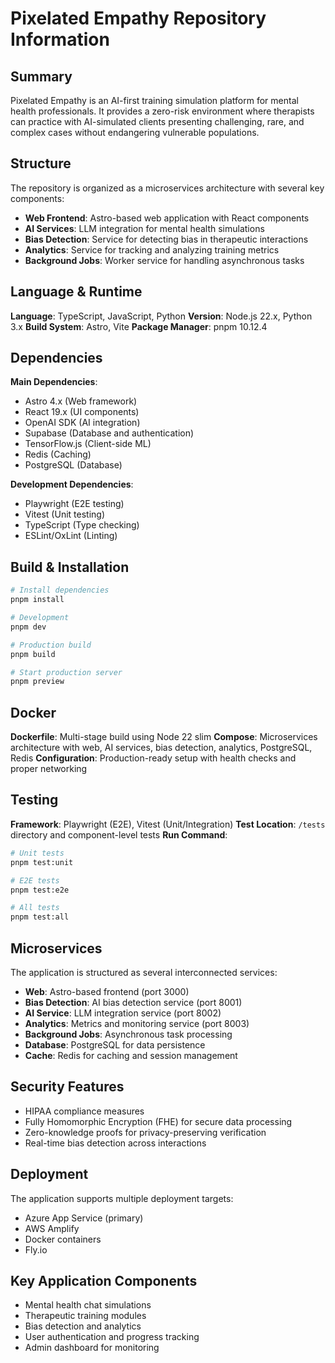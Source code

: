 # Pixelated Empathy Repository Information

## Summary
Pixelated Empathy is an AI-first training simulation platform for mental health professionals. It provides a zero-risk environment where therapists can practice with AI-simulated clients presenting challenging, rare, and complex cases without endangering vulnerable populations.

## Structure
The repository is organized as a microservices architecture with several key components:
- **Web Frontend**: Astro-based web application with React components
- **AI Services**: LLM integration for mental health simulations
- **Bias Detection**: Service for detecting bias in therapeutic interactions
- **Analytics**: Service for tracking and analyzing training metrics
- **Background Jobs**: Worker service for handling asynchronous tasks

## Language & Runtime
**Language**: TypeScript, JavaScript, Python
**Version**: Node.js 22.x, Python 3.x
**Build System**: Astro, Vite
**Package Manager**: pnpm 10.12.4

## Dependencies
**Main Dependencies**:
- Astro 4.x (Web framework)
- React 19.x (UI components)
- OpenAI SDK (AI integration)
- Supabase (Database and authentication)
- TensorFlow.js (Client-side ML)
- Redis (Caching)
- PostgreSQL (Database)

**Development Dependencies**:
- Playwright (E2E testing)
- Vitest (Unit testing)
- TypeScript (Type checking)
- ESLint/OxLint (Linting)

## Build & Installation
```bash
# Install dependencies
pnpm install

# Development
pnpm dev

# Production build
pnpm build

# Start production server
pnpm preview
```

## Docker
**Dockerfile**: Multi-stage build using Node 22 slim
**Compose**: Microservices architecture with web, AI services, bias detection, analytics, PostgreSQL, Redis
**Configuration**: Production-ready setup with health checks and proper networking

## Testing
**Framework**: Playwright (E2E), Vitest (Unit/Integration)
**Test Location**: `/tests` directory and component-level tests
**Run Command**:
```bash
# Unit tests
pnpm test:unit

# E2E tests
pnpm test:e2e

# All tests
pnpm test:all
```

## Microservices
The application is structured as several interconnected services:
- **Web**: Astro-based frontend (port 3000)
- **Bias Detection**: AI bias detection service (port 8001)
- **AI Service**: LLM integration service (port 8002)
- **Analytics**: Metrics and monitoring service (port 8003)
- **Background Jobs**: Asynchronous task processing
- **Database**: PostgreSQL for data persistence
- **Cache**: Redis for caching and session management

## Security Features
- HIPAA compliance measures
- Fully Homomorphic Encryption (FHE) for secure data processing
- Zero-knowledge proofs for privacy-preserving verification
- Real-time bias detection across interactions

## Deployment
The application supports multiple deployment targets:
- Azure App Service (primary)
- AWS Amplify
- Docker containers
- Fly.io

## Key Application Components
- Mental health chat simulations
- Therapeutic training modules
- Bias detection and analytics
- User authentication and progress tracking
- Admin dashboard for monitoring